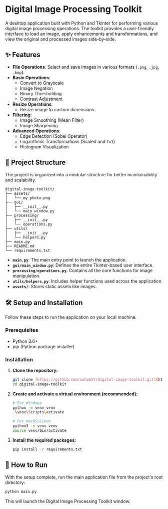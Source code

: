 # Digital Image Processing Toolkit

A desktop application built with Python and Tkinter for performing various digital image processing operations. The toolkit provides a user-friendly interface to load an image, apply enhancements and transformations, and view the original and processed images side-by-side.



## ✨ Features

- **File Operations**: Select and save images in various formats (`.png`, `.jpg`, `.bmp`).
- **Basic Operations**:
    - Convert to Grayscale
    - Image Negation
    - Binary Thresholding
    - Contrast Adjustment
- **Resize Operations**:
    - Resize image to custom dimensions.
- **Filtering**:
    - Image Smoothing (Mean Filter)
    - Image Sharpening
- **Advanced Operations**:
    - Edge Detection (Sobel Operator)
    - Logarithmic Transformations (Scaled and `C=1`)
    - Histogram Visualization

## 📂 Project Structure

The project is organized into a modular structure for better maintainability and scalability.

```
digital-image-toolkit/
├── assets/
│   └── my_photo.png
├── gui/
│   ├── __init__.py
│   └── main_window.py
├── processing/
│   ├── __init__.py
│   └── operations.py
├── utils/
│   ├── __init__.py
│   └── helpers.py
├── main.py
├── README.md
└── requirements.txt
```

-   **`main.py`**: The main entry point to launch the application.
-   **`gui/main_window.py`**: Defines the entire Tkinter-based user interface.
-   **`processing/operations.py`**: Contains all the core functions for image manipulation.
-   **`utils/helpers.py`**: Includes helper functions used across the application.
-   **`assets/`**: Stores static assets like images.

## 🛠️ Setup and Installation

Follow these steps to run the application on your local machine.

### **Prerequisites**

-   Python 3.6+
-   pip (Python package installer)

### **Installation**

1.  **Clone the repository:**
    ```sh
    git clone [https://github.com/sohom57/digital-image-toolkit.git](https://github.com/sohom57/digital-image-toolkit.git)
    cd digital-image-toolkit
    ```

2.  **Create and activate a virtual environment (recommended):**
    ```sh
    # For Windows
    python -m venv venv
    .\venv\Scripts\activate

    # For macOS/Linux
    python3 -m venv venv
    source venv/bin/activate
    ```

3.  **Install the required packages:**
    ```sh
    pip install -r requirements.txt
    ```

## 🚀 How to Run

With the setup complete, run the main application file from the project's root directory:

```sh
python main.py
```

This will launch the Digital Image Processing Toolkit window.